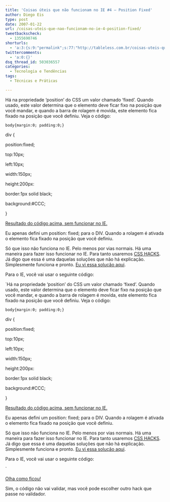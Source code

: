 ```yaml
---
title: 'Coisas úteis que não funcionam no IE #4 – Position Fixed'
author: Diego Eis
type: post
date: 2007-01-22
url: /coisas-uteis-que-nao-funcionam-no-ie-4-position-fixed/
tweetbackscheck:
  - 1355690746
shorturls:
  - 'a:3:{s:9:"permalink";s:77:"http://tableless.com.br/coisas-uteis-que-nao-funcionam-no-ie-4-position-fixed";s:7:"tinyurl";s:26:"http://tinyurl.com/3u8rfrv";s:4:"isgd";s:19:"http://is.gd/sbzce4";}'
twittercomments:
  - 'a:0:{}'
dsq_thread_id: 503036557
categories:
  - Tecnologia e Tendências
tags:
  - Técnicas e Práticas

---
```

Há na propriedade &#8216;position&#8217; do CSS um valor chamado &#8216;fixed&#8217;. Quando usado, este valor determina que o elemento deve ficar fixo na posição que você mandar, e quando a barra de rolagem é movida, este elemento fica fixado na posição que você definiu. Veja o código:

<code id="line1">body{margin:0; padding:0;}</code>

div {
  
position:fixed;
  
top:10px;
  
left:10px;
  
width:150px;
  
height:200px:
  
border:1px solid black;
  
background:#CCC;
  
}
  
[Resultado do código acima, sem funcionar no IE.][1]

Eu apenas defini um position: fixed; para o DIV. Quando a rolagem é ativada o elemento fica fixado na posição que você definiu.

Só que isso não funciona no IE. Pelo menos por vias normais. Há uma maneira para fazer isso funcionar no IE. Para tanto usaremos [CSS HACKS][2]. Já digo que essa é uma daquelas soluções que não há explicação. Simplesmente funciona e pronto. [Eu vi essa solução aqui][3].

Para o IE, você vai usar o seguinte código:
  
`Há na propriedade &#8216;position&#8217; do CSS um valor chamado &#8216;fixed&#8217;. Quando usado, este valor determina que o elemento deve ficar fixo na posição que você mandar, e quando a barra de rolagem é movida, este elemento fica fixado na posição que você definiu. Veja o código:

<code id="line1">body{margin:0; padding:0;}</code>

div {
  
position:fixed;
  
top:10px;
  
left:10px;
  
width:150px;
  
height:200px:
  
border:1px solid black;
  
background:#CCC;
  
}
  
[Resultado do código acima, sem funcionar no IE.][1]

Eu apenas defini um position: fixed; para o DIV. Quando a rolagem é ativada o elemento fica fixado na posição que você definiu.

Só que isso não funciona no IE. Pelo menos por vias normais. Há uma maneira para fazer isso funcionar no IE. Para tanto usaremos [CSS HACKS][2]. Já digo que essa é uma daquelas soluções que não há explicação. Simplesmente funciona e pronto. [Eu vi essa solução aqui][3].

Para o IE, você vai usar o seguinte código:
  
` 

[Olha como ficou!][4]

Sim, o código não vai validar, mas você pode escolher outro hack que passe no validador.

 [1]: http://tableless.com.br/estudo/positionfixed/semie.html
 [2]: http://tableless.com.br/csshacks
 [3]: http://home.tampabay.rr.com/bmerkey/examples/fake-position-fixed.html
 [4]: http://tableless.com.br/estudo/positionfixed/ie.html